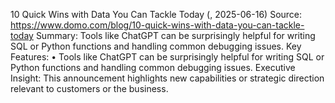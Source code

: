 10 Quick Wins with Data You Can Tackle Today (, 2025-06-16)
Source: https://www.domo.com/blog/10-quick-wins-with-data-you-can-tackle-today
Summary: Tools like ChatGPT can be surprisingly helpful for writing SQL or Python functions and handling common debugging issues.
Key Features:
• Tools like ChatGPT can be surprisingly helpful for writing SQL or Python functions and handling common debugging issues.
Executive Insight: This announcement highlights new capabilities or strategic direction relevant to customers or the business.
